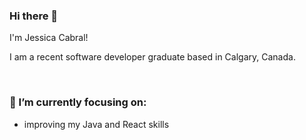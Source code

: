 ### Hi there 👋

I'm Jessica Cabral!

I am a recent software developer graduate based in Calgary, Canada.


<br>

### 🌱 I’m currently focusing on:
  - improving my Java and React skills
